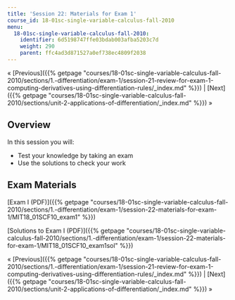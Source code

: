 ```yaml
---
title: 'Session 22: Materials for Exam 1'
course_id: 18-01sc-single-variable-calculus-fall-2010
menu:
  18-01sc-single-variable-calculus-fall-2010:
    identifier: 6d5198747ffe03bdab003afba5203c7d
    weight: 290
    parent: ffc4ad3d871527a0ef738ec4809f2038
---
```

« [Previous]({{% getpage "courses/18-01sc-single-variable-calculus-fall-2010/sections/1.-differentiation/exam-1/session-21-review-for-exam-1-computing-derivatives-using-differentiation-rules/_index.md" %}}) | [Next]({{% getpage "courses/18-01sc-single-variable-calculus-fall-2010/sections/unit-2-applications-of-differentiation/_index.md" %}}) »

Overview
--------

In this session you will:

*   Test your knowledge by taking an exam
*   Use the solutions to check your work

Exam Materials
--------------

[Exam I (PDF)]({{% getpage "courses/18-01sc-single-variable-calculus-fall-2010/sections/1.-differentiation/exam-1/session-22-materials-for-exam-1/MIT18_01SCF10_exam1" %}})

[Solutions to Exam I (PDF)]({{% getpage "courses/18-01sc-single-variable-calculus-fall-2010/sections/1.-differentiation/exam-1/session-22-materials-for-exam-1/MIT18_01SCF10_exam1sol" %}})

« [Previous]({{% getpage "courses/18-01sc-single-variable-calculus-fall-2010/sections/1.-differentiation/exam-1/session-21-review-for-exam-1-computing-derivatives-using-differentiation-rules/_index.md" %}}) | [Next]({{% getpage "courses/18-01sc-single-variable-calculus-fall-2010/sections/unit-2-applications-of-differentiation/_index.md" %}}) »